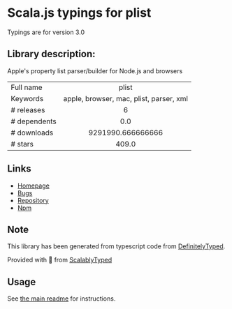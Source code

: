 
# Scala.js typings for plist

Typings are for version 3.0

## Library description:
Apple's property list parser/builder for Node.js and browsers

|                    |                 |
| ------------------ | :-------------: |
| Full name          | plist |
| Keywords           | apple, browser, mac, plist, parser, xml |
| # releases         | 6 |
| # dependents       | 0.0 |
| # downloads        | 9291990.666666666 |
| # stars            | 409.0 |

## Links
- [Homepage](https://github.com/TooTallNate/node-plist#readme)
- [Bugs](https://github.com/TooTallNate/node-plist/issues)
- [Repository](https://github.com/TooTallNate/node-plist)
- [Npm](https://www.npmjs.com/package/plist)
    


## Note
This library has been generated from typescript code from [DefinitelyTyped](https://definitelytyped.org).

Provided with :purple_heart: from [ScalablyTyped](https://github.com/oyvindberg/ScalablyTyped)

## Usage
See [the main readme](../../readme.md) for instructions.



